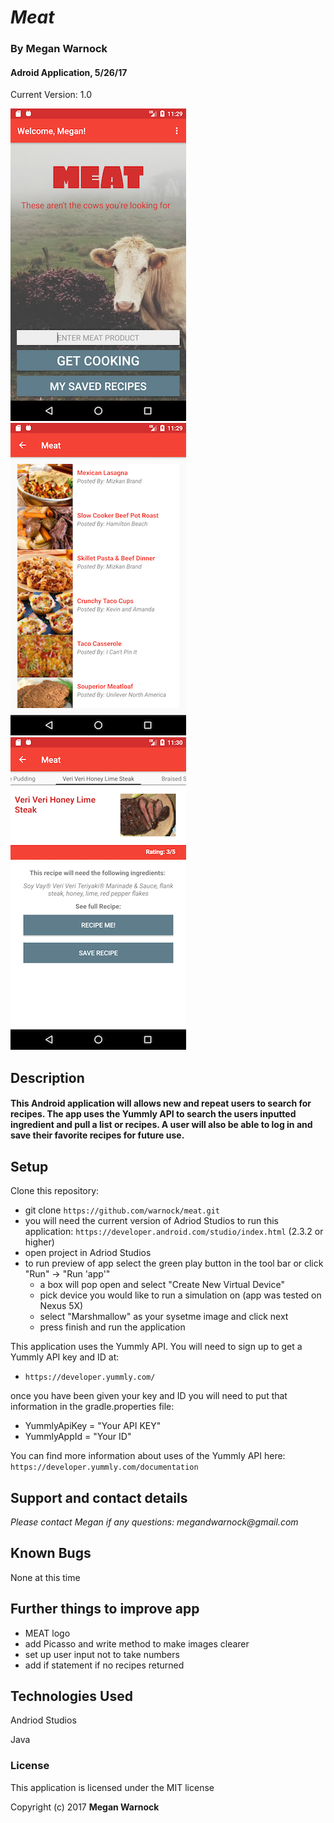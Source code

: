 # _Meat_

### By Megan Warnock
#### Adroid Application, 5/26/17
Current Version: 1.0

![Meat Recipe Finder: Main Activity](/app/src/main/res/raw/main.png?raw=true "Meat Recipe Finder - Main Activity")
![Meat Recipe Finder: Recipe List](/app/src/main/res/raw/list.png?raw=true "Meat Recipe Finder - Recipe List")
![Meat Recipe Finder:  Recipe Detail](/app/src/main/res/raw/detail.png?raw=true "Meat Recipe Finder - Recipe Detail")

## Description

#### This Android application will allows new and repeat users to search for recipes. The app uses the Yummly API to search the users inputted ingredient and pull a list or recipes.  A user will also be able to log in and save their favorite recipes for future use.

## Setup

Clone this repository:
* git clone `https://github.com/warnock/meat.git`
* you will need the current version of Adriod Studios to run this application:
    `https://developer.android.com/studio/index.html` (2.3.2 or higher)
* open project in Adriod Studios
* to run preview of app select the green play button in the tool bar or click "Run" -> "Run 'app'"
    * a box will pop open and select "Create New Virtual Device"
    * pick device you would like to run a simulation on (app was tested on Nexus 5X)
    * select "Marshmallow" as your sysetme image and click next
    * press finish and run the application

This application uses the Yummly API. You will need to sign up to get a Yummly API key and ID at:

* `https://developer.yummly.com/`

once you have been given your key and ID you will need to put that information in the gradle.properties file:

* YummlyApiKey = "Your API KEY"
* YummlyAppId = "Your ID"

You can find more information about uses of the Yummly API here: `https://developer.yummly.com/documentation`

## Support and contact details

_Please contact Megan if any questions: megandwarnock@gmail.com_

## Known Bugs
None at this time

## Further things to improve app

* MEAT logo
* add Picasso and write method to make images clearer
* set up user input not to take numbers
* add if statement if no recipes returned

## Technologies Used

Andriod Studios

Java

### License

This application is licensed under the MIT license

Copyright (c) 2017 **Megan Warnock**
